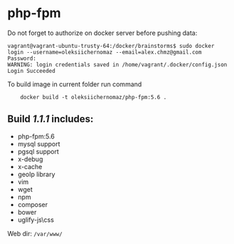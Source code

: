 # php-fpm
Do not forget to authorize on docker server before pushing data:
```
vagrant@vagrant-ubuntu-trusty-64:/docker/brainstorms$ sudo docker login --username=oleksiichernomaz --email=alex.chmz@gmail.com
Password:
WARNING: login credentials saved in /home/vagrant/.docker/config.json
Login Succeeded
```

To build image in current folder run command
```
    docker build -t oleksiichernomaz/php-fpm:5.6 .
```
## Build _1.1.1_ includes: ##

* php-fpm:5.6
* mysql support
* pgsql support
* x-debug
* x-cache
* geoIp library
* vim
* wget
* npm
* composer
* bower
* uglify-js\css

Web dir:
```/var/www/```